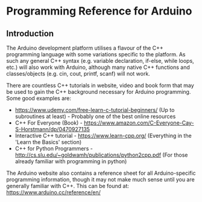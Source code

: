 # Programming Reference for Arduino
## Introduction
The Arduino development platform utilises a flavour of the C++ programming language with some variations specific to the platform. As such any general C++ syntax (e.g. variable declaration, if-else, while loops, etc.) will also work with Arduino, although many native C++ functions and classes/objects (e.g. cin, cout, printf, scanf) will not work.  
  
There are countless C++ tutorials in website, video and book form that may be used to gain the C++ background necessary for Arduino programming. Some good examples are:
* https://www.udemy.com/free-learn-c-tutorial-beginners/ (Up to subroutines at least) - Probably one of the best online resources
* C++ For Everyone (Book) - https://www.amazon.com/C-Everyone-Cay-S-Horstmann/dp/0470927135 
* Interactive C++ tutorial - https://www.learn-cpp.org/ (Everything in the 'Learn the Basics' section)
* C++ for Python Programmers - http://cs.slu.edu/~goldwamh/publications/python2cpp.pdf (For those already familiar with programming in python)
  
The Arduino website also contains a reference sheet for all Arduino-specific programming information, though it may not make much sense until you are generally familiar with C++. This can be found at: https://www.arduino.cc/reference/en/
<!--stackedit_data:
eyJoaXN0b3J5IjpbLTY5Nzg3NzU0MywxNTQwMTA4NTIyLC0xMT
UzMjk2NzIzLDE0Njc1NjQwMDksLTE2Nzk2NzkyODFdfQ==
-->